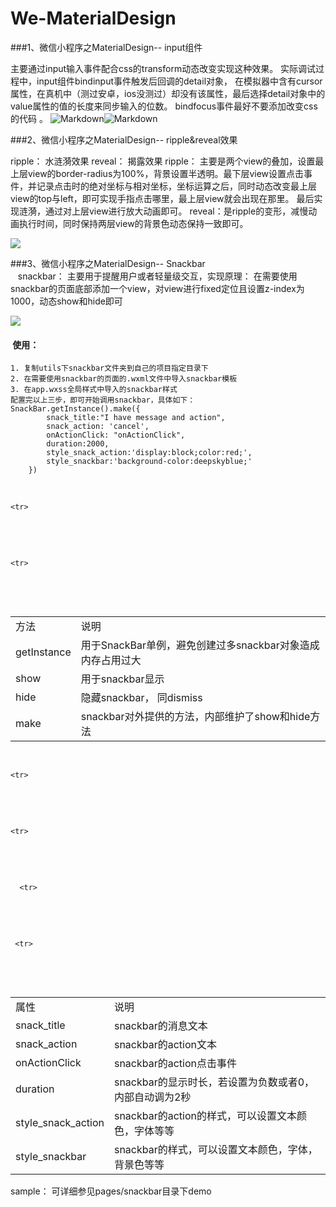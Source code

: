 # We-MaterialDesign
###1、微信小程序之MaterialDesign-- input组件

  主要通过input输入事件配合css的transform动态改变实现这种效果。
	实际调试过程中，input组件bindinput事件触发后回调的detail对象，
	在模拟器中含有cursor属性，在真机中（测过安卓，ios没测过）却没有该属性，最后选择detail对象中的value属性的值的长度来同步输入的位数。
	bindfocus事件最好不要添加改变css的代码 。
![Markdown](http://p1.bpimg.com/1949/a9f11eb8c3e9d6a1.gif)![Markdown](http://i1.piimg.com/1949/2e36795f7c36bb48.gif) 


###2、微信小程序之MaterialDesign-- ripple&reveal效果

ripple： 水涟漪效果       reveal： 揭露效果
ripple： 主要是两个view的叠加，设置最上层view的border-radius为100%，背景设置半透明。最下层view设置点击事件，并记录点击时的绝对坐标与相对坐标，坐标运算之后，同时动态改变最上层view的top与left，即可实现手指点击哪里，最上层view就会出现在那里。 最后实现涟漪，通过对上层view进行放大动画即可。
reveal：是ripple的变形，减慢动画执行时间，同时保持两层view的背景色动态保持一致即可。

![](http://p1.bpimg.com/567571/3ebc8791315b65b7.gif)


###3、微信小程序之MaterialDesign-- Snackbar    
  
  snackbar： 主要用于提醒用户或者轻量级交互，实现原理： 在需要使用snackbar的页面底部添加一个view，对view进行fixed定位且设置z-index为1000，动态show和hide即可  

![](http://i1.piimg.com/4851/b1a3ccce5780a8b5.gif)
####  使用：
  	1. 复制utils下snackbar文件夹到自己的项目指定目录下
	2. 在需要使用snackbar的页面的.wxml文件中导入snackbar模板
	3. 在app.wxss全局样式中导入的snackbar样式
	配置完以上三步，即可开始调用snackbar，具体如下：
	SnackBar.getInstance().make({
            snack_title:"I have message and action",
            snack_action: 'cancel',
            onActionClick: "onActionClick",
            duration:2000,
            style_snack_action:'display:block;color:red;',
            style_snackbar:'background-color:deepskyblue;'
        })
	
<table >  
    <tr>  
        <td>方法</td>  
    <td>说明</td>  
    </tr>  
    <tr>  
        <td>getInstance</td>  
    <td>用于SnackBar单例，避免创建过多snackbar对象造成内存占用过大</td>  
    </tr>  
    <tr>  
        <td>show</td>  
    <td>用于snackbar显示</td>  
    </tr>  
    
    <tr>  
        <td>hide</td>  
    <td>隐藏snackbar， 同dismiss</td>  
    </tr>  
    
    <tr>  
        <td>make</td>  
    <td>snackbar对外提供的方法，内部维护了show和hide方法 </td>  
    </tr>  
</table>  

<table >  
    <tr>  
        <td>属性</td>  
    <td>说明</td>  
    </tr>  
    <tr>  
        <td>snack_title</td>  
    <td>snackbar的消息文本</td>  
    </tr>
    <tr>  
        <td>snack_action</td>  
    <td>snackbar的action文本</td>  
    </tr>  
    
    <tr>  
        <td>onActionClick</td>  
    <td>snackbar的action点击事件</td>
    </tr>  
    
    <tr>  
        <td>duration</td>  
    <td>snackbar的显示时长，若设置为负数或者0，内部自动调为2秒</td> 
    </tr>
    
      <tr>  
        <td>style_snack_action</td>  
    <td>snackbar的action的样式，可以设置文本颜色，字体等等</td> 
    </tr>
    
     <tr>  
        <td>style_snackbar</td>  
    <td>snackbar的样式，可以设置文本颜色，字体，背景色等等</td> 
    </tr>
    
    
</table>  
sample： 可详细参见pages/snackbar目录下demo  
	
